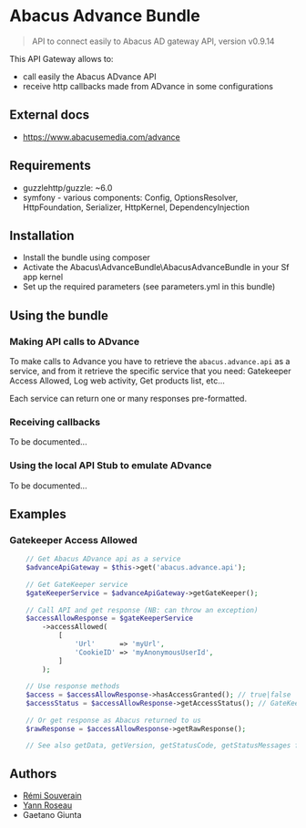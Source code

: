Abacus Advance Bundle
=====================

> API to connect easily to Abacus AD gateway API, version v0.9.14

This API Gateway allows to:

- call easily the Abacus ADvance API
- receive http callbacks made from ADvance in some configurations


## External docs

* https://www.abacusemedia.com/advance


## Requirements

* guzzlehttp/guzzle: ~6.0
* symfony - various components: Config, OptionsResolver, HttpFoundation, Serializer, HttpKernel, DependencyInjection


## Installation

* Install the bundle using composer
* Activate the Abacus\AdvanceBundle\AbacusAdvanceBundle in your Sf app kernel
* Set up the required parameters (see parameters.yml in this bundle)


## Using the bundle
 
### Making API calls to ADvance

To make calls to Advance you have to retrieve the `abacus.advance.api` as a service, and from it retrieve the specific
service that you need: Gatekeeper Access Allowed, Log web activity, Get products list, etc...

Each service can return one or many responses pre-formatted.

### Receiving callbacks

To be documented...

### Using the local API Stub to emulate ADvance 

To be documented...


## Examples

### Gatekeeper Access Allowed

````php
    // Get Abacus ADvance api as a service
    $advanceApiGateway = $this->get('abacus.advance.api');
    
    // Get GateKeeper service
    $gateKeeperService = $advanceApiGateway->getGateKeeper();
    
    // Call API and get response (NB: can throw an exception)
    $accessAllowResponse = $gateKeeperService
        ->accessAllowed(
            [
                'Url'      => 'myUrl',
                'CookieID' => 'myAnonymousUserId',
            ]
        );
    
    // Use response methods
    $access = $accessAllowResponse->hasAccessGranted(); // true|false
    $accessStatus = $accessAllowResponse->getAccessStatus(); // GateKeeper::ACCESS_GRANTED|GateKeeper::ACCESS_DENIED
    
    // Or get response as Abacus returned to us
    $rawResponse = $accessAllowResponse->getRawResponse();

    // See also getData, getVersion, getStatusCode, getStatusMessages functions
````


## Authors

* [Rémi Souverain](mailto:rsouverain@kaliop.com?subject=[Abacus\\AdvanceBundle])
* [Yann Roseau](mailto:yroseau@kaliop.com?subject=[Abacus\\AdvanceBundle])
* Gaetano Giunta
